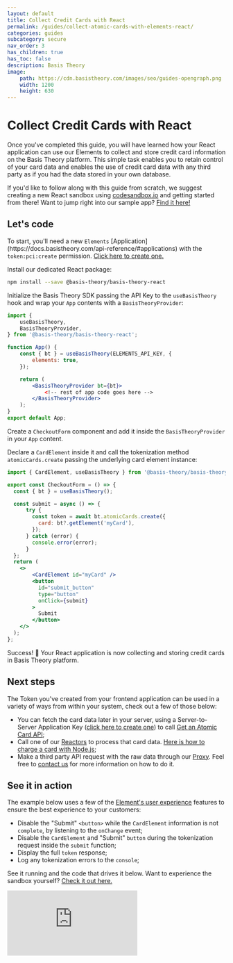 ```yaml
---
layout: default
title: Collect Credit Cards with React
permalink: /guides/collect-atomic-cards-with-elements-react/
categories: guides
subcategory: secure
nav_order: 3
has_children: true
has_toc: false
description: Basis Theory
image:
    path: https://cdn.basistheory.com/images/seo/guides-opengraph.png
    width: 1200
    height: 630
---
```

# Collect Credit Cards with React

Once you've completed this guide, you will have learned how your React application can use our Elements to collect and store credit card information on the Basis Theory platform. This simple task enables you to retain control of your card data and enables the use of credit card data with any third party as if you had the data stored in your own database.

If you'd like to follow along with this guide from scratch, we suggest creating a new React sandbox using <a href="http://codesandbox.io/">codesandbox.io</a> and getting started from there! Want to jump right into our sample app? <a href="https://codesandbox.io/s/github/Basis-Theory/basis-theory-js-examples/tree/master/collect-atomic-cards-with-elements-react">Find it here!</a>

## Let's code

<span class="base-alert warning">
  <span>
    To start, you'll need a new <code>Elements</code> [Application](https://docs.basistheory.com/api-reference/#applications) with the <code>token:pci:create</code> permission. <a href="https://portal.basistheory.com/applications/create?permissions=token%3Apci%3Acreate&type=elements&name=Card+Collector" target="_blank">Click here to create one.</a>
  </span>
</span>

Install our dedicated React package:

```bash
npm install --save @basis-theory/basis-theory-react
```

Initialize the Basis Theory SDK passing the API Key to the `useBasisTheory` hook and wrap your `App` contents with a `BasisTheoryProvider`:

```jsx
import {
    useBasisTheory,
    BasisTheoryProvider,
} from '@basis-theory/basis-theory-react';

function App() {
    const { bt } = useBasisTheory(ELEMENTS_API_KEY, {
        elements: true,
    });

    return (
        <BasisTheoryProvider bt={bt}>
            <!-- rest of app code goes here -->
        </BasisTheoryProvider>
    );
}
export default App;
```

Create a `CheckoutForm` component and add it inside the `BasisTheoryProvider` in your `App` content.

Declare a `CardElement` inside it and call the tokenization method `atomicCards.create` passing the underlying card element instance:

```jsx
import { CardElement, useBasisTheory } from '@basis-theory/basis-theory-react';

export const CheckoutForm = () => {
  const { bt } = useBasisTheory();

  const submit = async () => {
      try {
        const token = await bt.atomicCards.create({
          card: bt?.getElement('myCard'),
        });
      } catch (error) {
        console.error(error);
      }
  };
  return (
    <>
        <CardElement id="myCard" />
        <button
          id="submit_button"
          type="button"
          onClick={submit}
        >
          Submit
        </button>
    </>
  );
};
```

Success! 🎉 Your React application is now collecting and storing credit cards in Basis Theory platform.

## Next steps

The Token you've created from your frontend application can be used in a variety of ways from within your system, check out a few of those below:
- You can fetch the card data later in your server, using a Server-to-Server Application Key (<a href="https://portal.basistheory.com/applications/create?type=server_to_server&permissions=token%3Apci%3Aread%3Alow&name=Card+Retriever" target="_blank">click here to create one</a>) to call [Get an Atomic Card API](https://docs.basistheory.com/api-reference/#atomic-cards-get-an-atomic-card);
- Call one of our [Reactors](https://docs.basistheory.com/api-reference/#reactors) to process that card data. [Here is how to charge a card with Node.js](/guides/collect-atomic-cards-with-elements/#setup-and-use-a-token-reactor);
- Make a third party API request with the raw data through our [Proxy](https://docs.basistheory.com/api-reference/#proxy). Feel free to [contact us](mailto:support@basistheory.com?subject=CardElement%20and%20Proxy%20usage) for more information on how to do it.

## See it in action

The example below uses a few of the [Element's user experience](https://docs.basistheory.com/elements/#introduction) features to ensure the best experience to your customers:
- Disable the "Submit" `<button>` while the `CardElement` information is not `complete`, by listening to the `onChange` event;
- Disable the `CardElement` and "Submit" `button` during the tokenization request inside the `submit` function;
- Display the full `token` response;
- Log any tokenization errors to the `console`;

See it running and the code that drives it below. Want to experience the sandbox yourself? [Check it out here.](https://codesandbox.io/s/github/Basis-Theory/basis-theory-js-examples/tree/master/collect-atomic-cards-with-elements-react)

<div class="iframe-container">
  <iframe src="https://codesandbox.io/embed/github/Basis-Theory/basis-theory-js-examples/tree/master/collect-atomic-cards-with-elements-react?fontsize=14&hidenavigation=1&theme=dark&module=/src/CheckoutForm.tsx,/src/App.tsx" class="iframe-code" allowfullscreen="" frameborder="0"></iframe>
</div>
